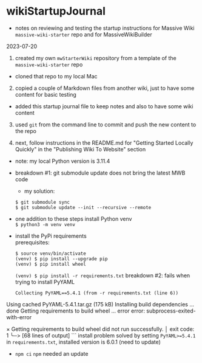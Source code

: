 # wikiStartupJournal

- notes on reviewing and testing the startup instructions for Massive
  Wiki `massive-wiki-starter` repo and for MassiveWikiBuilder  
  
2023-07-20  

1. created my own `mwStarterWiki` repository from a template of the
  `massive-wiki-starter` repo  
  
  - cloned that repo to my local Mac  

2. copied a couple of Markdown files from another wiki, just to have
  some content for basic testing  
  - added this startup journal file to keep notes and also to have some
	wiki content  
  
3. used `git` from the command line to commit and push the new content
  to the repo  

4. next, follow instructions in the README.md for "Getting Started
Locally Quickly" in the "Publishing Wiki To Website" section  

  - note: my local Python version is 3.11.4  
  - breakdown #1: git submodule update does not bring the latest MWB
    code  
	- my solution:  
	```shell
	$ git submodule sync
	$ git submodule update --init --recursive --remote
	```
  - one addition to these steps install Python venv  
  `$ python3 -m venv venv`  
  
  - install the PyPi requirements  
    prerequisites:  
	```shell
	$ source venv/bin/activate
	(venv) $ pip install --upgrade pip
	(venv) $ pip install wheel
	```
	`(venv) $ pip install -r requirements.txt`
	breakdown #2: fails when trying to install PyYAML
	```
	Collecting PyYAML==5.4.1 (from -r requirements.txt (line 6))
  Using cached PyYAML-5.4.1.tar.gz (175 kB)
  Installing build dependencies ... done
  Getting requirements to build wheel ... error
  error: subprocess-exited-with-error
  
  × Getting requirements to build wheel did not run successfully.
  │ exit code: 1
  ╰─> [68 lines of output]
    ```
	install problem solved by setting `PyYAML>=5.4.1` in
  `requirements.txt`, installed version is 6.0.1 (need to update)  
  
  - `npm ci` `npm` needed an update
  
  
  

